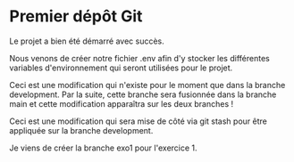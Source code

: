 # Premier dépôt Git

Le projet a bien été démarré avec succès.

Nous venons de créer notre fichier .env afin d'y stocker les différentes variables d'environnement qui seront utilisées pour le projet.

Ceci est une modification qui n'existe pour le moment que dans la branche development. Par la suite, cette branche sera fusionnée dans la branche main et cette modification apparaîtra sur les deux branches !

Ceci est une modification qui sera mise de côté via git stash pour être appliquée sur la branche development.

Je viens de créer la branche exo1 pour l'exercice 1.
